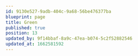 ```yaml
---
id: 9130e527-9adb-404c-9a68-56be476377ba
blueprint: page
title: Green
published: true
position: 13
updated_by: 9f14bbaf-8a9c-47ea-b074-5c2f52882546
updated_at: 1662581592
---
```

